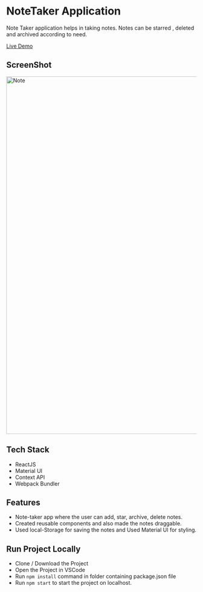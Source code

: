 # NoteTaker Application 
Note Taker application helps in taking notes. Notes can be starred , deleted and archived according to need. 

[Live Demo](https://todonotesmaking.netlify.app/)

## ScreenShot
<img width="946" alt="Note" src="https://firebasestorage.googleapis.com/v0/b/facedetection-d4d02.appspot.com/o/screencapture-todonotesmaking-netlify-app-2023-10-13-01_33_00.png?alt=media&token=3a47efd3-e5a6-4976-97bd-359a1c582582&_gl=1*1makdvq*_ga*MzY4NzQ4NTE4LjE2NzkyODU2NDI.*_ga_CW55HF8NVT*MTY5NzE0MTAwNi42LjEuMTY5NzE0MTAzMC4zNi4wLjA.">

## Tech Stack 
- ReactJS 
- Material UI
- Context API 
- Webpack Bundler 

## Features 

- Note-taker app where the user can add, star, archive, delete notes.
- Created reusable components and also made the notes draggable.
- Used local-Storage for saving the notes and Used Material UI for styling.


## Run Project Locally 

- Clone / Download the Project 
- Open the Project in VSCode 
- Run `npm install` command in folder containing package.json file 
- Run `npm start` to start the project on localhost.
